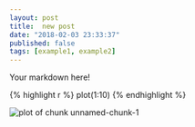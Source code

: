 ```yaml
---
layout: post
title:  new post
date: "2018-02-03 23:33:37"
published: false
tags: [example1, example2]
---
```


Your markdown here!


{% highlight r %}
plot(1:10)
{% endhighlight %}

![plot of chunk unnamed-chunk-1](/AD2figure/source/new-post/2017-05-15-new-post/unnamed-chunk-1-1.png)
